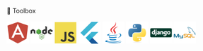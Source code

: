 🧰 Toolbox
<br>
<br>
<img src="https://github.com/devicons/devicon/blob/master/icons/angularjs/angularjs-plain.svg" alt="Angular Logo" width="50" height="50"/>
<img src="https://github.com/devicons/devicon/blob/master/icons/nodejs/nodejs-original-wordmark.svg" alt="Java Logo" width="50" height="50"/>
<img src="https://github.com/devicons/devicon/blob/master/icons/javascript/javascript-original.svg" alt="Java Logo" width="50" height="50"/>
<img src="https://github.com/devicons/devicon/blob/master/icons/flutter/flutter-original.svg" alt="Java Logo" width="50" height="50"/>
<img src="https://github.com/devicons/devicon/blob/master/icons/java/java-original.svg" alt="Java Logo" width="50" height="50"/>
<img src="https://github.com/devicons/devicon/blob/master/icons/python/python-original.svg" alt="Java Logo" width="50" height="50"/>
<img src="https://github.com/devicons/devicon/blob/master/icons/django/django-original.svg" alt="Java Logo" width="50" height="50"/>
<img src="https://github.com/devicons/devicon/blob/master/icons/mysql/mysql-original-wordmark.svg" alt="Java Logo" width="50" height="50"/>


